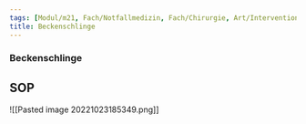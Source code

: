 ```yaml
---
tags: [Modul/m21, Fach/Notfallmedizin, Fach/Chirurgie, Art/Intervention]
title: Beckenschlinge
---
```

### Beckenschlinge

## SOP
![[Pasted image 20221023185349.png]]